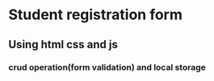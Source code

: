 <h1>Student registration form</h1>
<h2>Using html css and js</h2>
<h3>crud operation(form validation) and local storage<h3>